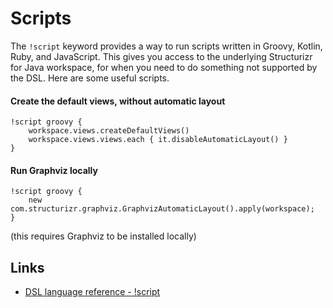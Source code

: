 # Scripts

The `!script` keyword provides a way to run scripts written in Groovy, Kotlin, Ruby, and JavaScript. This gives you access to the underlying Structurizr for Java workspace, for when you need to do something not supported by the DSL. Here are some useful scripts.

#### Create the default views, without automatic layout

```
!script groovy {
    workspace.views.createDefaultViews()
    workspace.views.views.each { it.disableAutomaticLayout() }
}
```

#### Run Graphviz locally

```
!script groovy {
    new com.structurizr.graphviz.GraphvizAutomaticLayout().apply(workspace);
}
```

(this requires Graphviz to be installed locally)

## Links

- [DSL language reference - !script](https://github.com/structurizr/dsl/blob/master/docs/language-reference.md#scripts)
